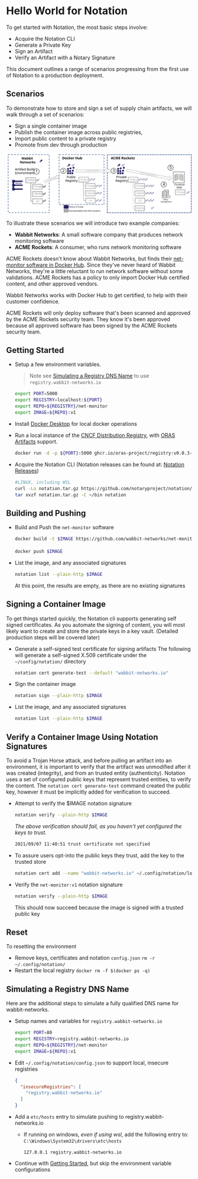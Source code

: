 # Hello World for Notation

To get started with Notation, the most basic steps involve:

- Acquire the Notation CLI
- Generate a Private Key
- Sign an Artifact
- Verify an Artifact with a Notary Signature

This document outlines a range of scenarios progressing from the first use of Notation to a production deployment.

## Scenarios

To demonstrate how to store and sign a set of supply chain artifacts, we will walk through a set of scenarios:

- Sign a single container image
- Publish the container image across public registries,
- Import public content to a private registry
- Promote from dev through production

![Notary end-to-end scenarios](../media/notary-e2e-scenarios.svg)

To illustrate these scenarios we will introduce two example companies:

- **Wabbit Networks**: A small software company that produces network monitoring software
- **ACME Rockets**: A consumer, who runs network monitoring software

ACME Rockets doesn't know about Wabbit Networks, but finds their [net-monitor software in Docker Hub](https://hub.docker.com/r/wabbitnetworks/net-monitor).
Since they've never heard of Wabbit Networks, they're a little reluctant to run network software without some validations.
ACME Rockets has a policy to only import Docker Hub certified content, and other approved vendors.

Wabbit Networks works with Docker Hub to get certified, to help with their customer confidence.

ACME Rockets will only deploy software that's been scanned and approved by the ACME Rockets security team. They know it's been approved because all approved software has been signed by the ACME Rockets security team.

## Getting Started

- Setup a few environment variables.
  >Note see [Simulating a Registry DNS Name](#simulating-a-registry-dns-name) to use `registry.wabbit-networks.io`

  ```bash
  export PORT=5000
  export REGISTRY=localhost:${PORT}
  export REPO=${REGISTRY}/net-monitor
  export IMAGE=${REPO}:v1
  ```

- Install [Docker Desktop](https://www.docker.com/products/docker-desktop) for local docker operations
- Run a local instance of the [CNCF Distribution Registry][cncf-distribution], with [ORAS Artifacts][artifact-manifest] support.
  ```bash
  docker run -d -p ${PORT}:5000 ghcr.io/oras-project/registry:v0.0.3-alpha
  ```

- Acquire the Notation CLI (Notation releases can be found at: [Notation Releases][notation-releases])

  ```bash
  #LINUX, including WSL
  curl -Lo notation.tar.gz https://github.com/notaryproject/notation/releases/download/v0.7.1-alpha.1/notation_0.7.1-alpha.1_linux_amd64.tar.gz
  tar xvzf notation.tar.gz -C ~/bin notation
  ```

## Building and Pushing

- Build and Push the `net-monitor` software

  ```bash
  docker build -t $IMAGE https://github.com/wabbit-networks/net-monitor.git#main

  docker push $IMAGE
  ```

- List the image, and any associated signatures

  ```bash
  notation list --plain-http $IMAGE
  ```

  At this point, the results are empty, as there are no existing signatures

## Signing a Container Image

To get things started quickly, the Notation cli supports generating self signed certificates. As you automate the signing of content, you will most likely want to create and store the private keys in a key vault. (Detailed production steps will be covered later)

- Generate a self-signed test certificate for signing artifacts
  The following will generate a self-signed X.509 certificate under the `~/config/notation/` directory

  ```bash
  notation cert generate-test --default "wabbit-networks.io"
  ```

- Sign the container image

  ```bash
  notation sign --plain-http $IMAGE
  ```

- List the image, and any associated signatures

  ```bash
  notation list --plain-http $IMAGE
  ```

## Verify a Container Image Using Notation Signatures

To avoid a Trojan Horse attack, and before pulling an artifact into an environment, it is important to verify that the artifact was unmodified after it was created (integrity), and from an trusted entity (authenticity). Notation uses a set of configured public keys that represent trusted entities, to verify the content. The `notation cert generate-test` command created the public key, however it must be implicitly added for verification to succeed.

- Attempt to verify the $IMAGE notation signature

  ```bash
  notation verify --plain-http $IMAGE
  ```

  *The above verification should fail, as you haven't yet configured the keys to trust.*

  ```bash
  2021/09/07 11:40:51 trust certificate not specified
  ```

- To assure users opt-into the public keys they trust, add the key to the trusted store

  ```bash
  notation cert add --name "wabbit-networks.io" ~/.config/notation/localkeys/wabbit-networks.io.crt
  ```

- Verify the `net-monitor:v1` notation signature

  ```bash
  notation verify --plain-http $IMAGE
  ```

  This should now succeed because the image is signed with a trusted public key

## Reset

To resetting the environment

- Remove keys, certificates and notation `config.json`
  `rm -r ~/.config/notation/`
- Restart the local registry
  `docker rm -f $(docker ps -q)`

## Simulating a Registry DNS Name

Here are the additional steps to simulate a fully qualified DNS name for wabbit-networks.

- Setup names and variables for `registry.wabbit-networks.io`

  ```bash
  export PORT=80
  export REGISTRY=registry.wabbit-networks.io
  export REPO=${REGISTRY}/net-monitor
  export IMAGE=${REPO}:v1
  ```

- Edit `~/.config/notation/config.json` to support local, insecure registries

    ```json
    {
      "insecureRegistries": [
        "registry.wabbit-networks.io"
      ]
    }
    ```

- Add a `etc/hosts` entry to simulate pushing to registry.wabbit-networks.io
  - If running on windows, _even if using wsl_, add the following entry to: `C:\Windows\System32\drivers\etc\hosts`

    ```hosts
    127.0.0.1 registry.wabbit-networks.io
    ```

- Continue with [Getting Started](#getting-started), but skip the environment variable configurations

[notation-releases]:      https://github.com/notaryproject/notation/releases/tag/v0.7.1-alpha.1
[artifact-manifest]:      https://github.com/oras-project/artifacts-spec/blob/main/artifact-manifest.md
[cncf-distribution]:      https://github.com/oras-project/distribution
